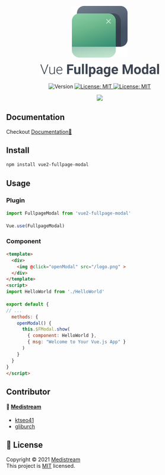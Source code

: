 <p align="center">
  <a href="https://github.com/medistream-team/vue2-fullpage-modal" target="_blank">
    <img width="150px" src="vue2-fullpage-modal.svg" />
  </a>
</p>
<p align="center">
  <a href="https://github.com/medistream-team/vue2-fullpage-modal" target="_blank">
    <img width="320px" src="vue2-fullpage-modal-label.png" />
  </a>
</p>
<p align="center">
  <img alt="Version" src="https://img.shields.io/npm/v/vue2-fullpage-modal?color=blue" />
  <a href="#" target="_blank">
    <img alt="License: MIT" src="https://img.shields.io/badge/License-MIT-yellow.svg" />
  </a>
  <a href="https://vuejs.org/" target="_blank">
    <img alt="License: MIT" src="https://img.shields.io/badge/vue-2.x-brightgreen.svg" />
  </a>
</p>

<p align="center">
  <img width="250px" src="example-scroll.gif" />
</p>


## Documentation

Checkout [Documentation📝](https://medistream-team.github.io/vue2-fullpage-modal/)

## Install

```sh
npm install vue2-fullpage-modal
```

## Usage

### Plugin

```javascript
import FullpageModal from 'vue2-fullpage-modal'

Vue.use(FullpageModal)
```

### Component

```html
<template>
  <div>
    <img @click="openModal" src="/logo.png" >
  </div>
</template>
<script>
import HelloWorld from './HelloWorld'

export default {
// ...
  methods: {
    openModal() {
      this.$FModal.show(
        { component: HelloWorld },
        { msg: "Welcome to Your Vue.js App" }
      )
    }
  }
}
</script>
```

## Contributor

#### 👥  [**Medistream**](https://github.com/medistream-team) 

  - [ktseo41](https://github.com/ktseo41) <br />
  - [gliburch](https://github.com/gliburch)

## 📝 License

Copyright © 2021 [Medistream](https://github.com/medistream-team)<br />
This project is [MIT](https://github.com/medistream-team/vue2-fullpage-modal/blob/master/LICENSE) licensed.


<!-- ***
_This README was generated with ❤️ by [readme-md-generator](https://github.com/kefranabg/readme-md-generator)_ -->